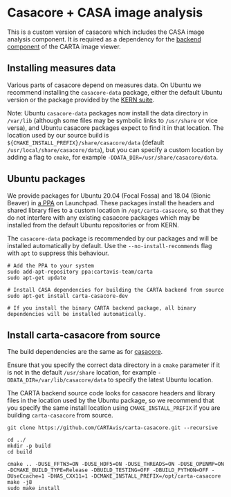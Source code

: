 # Casacore + CASA image analysis

This is a custom version of casacore which includes the CASA image analysis component. It is required as a dependency for the [backend component](https://github.com/CARTAvis/carta-backend/) of the CARTA image viewer.

## Installing measures data

Various parts of casacore depend on measures data. On Ubuntu we recommend installing the `casacore-data` package, either the default Ubuntu version or the package provided by the [KERN suite](https://kernsuite.info/).

Note: Ubuntu `casacore-data` packages now install the data directory in `/var/lib` (although some files may be symbolic links to `/usr/share` or vice versa), and Ubuntu casacore packages expect to find it in that location. The location used by our source build is `${CMAKE_INSTALL_PREFIX}/share/casacore/data` (default `/usr/local/share/casacore/data`), but you can specify a custom location by adding a flag to `cmake`, for example `-DDATA_DIR=/usr/share/casacore/data`.

## Ubuntu packages

We provide packages for Ubuntu 20.04 (Focal Fossa) and 18.04 (Bionic Beaver) in [a PPA](https://launchpad.net/~cartavis-team/+archive/ubuntu/carta) on Launchpad. These packages install the headers and shared library files to a custom location in `/opt/carta-casacore`, so that they do not interfere with any existing casacore packages which may be installed from the default Ubuntu repositories or from KERN.

The `casacore-data` package is recommended by our packages and will be installed automatically by default. Use the `--no-install-recommends` flag with `apt` to suppress this behaviour.

```shell
# Add the PPA to your system
sudo add-apt-repository ppa:cartavis-team/carta
sudo apt-get update

# Install CASA dependencies for building the CARTA backend from source
sudo apt-get install carta-casacore-dev

# If you install the binary CARTA backend package, all binary dependencies will be installed automatically.

```

## Install carta-casacore from source

The build dependencies are the same as for [casacore](https://github.com/casacore/casacore#requirements).

Ensure that you specify the correct data directory in a `cmake` parameter if it is not in the default `/usr/share` location, for example `-DDATA_DIR=/var/lib/casacore/data` to specify the latest Ubuntu location.

The CARTA backend source code looks for casacore headers and library files in the location used by the Ubuntu package, so we recommend that you specify the same install location using `CMAKE_INSTALL_PREFIX` if you are building `carta-casacore` from source.

```shell
git clone https://github.com/CARTAvis/carta-casacore.git --recursive

cd ../
mkdir -p build
cd build

cmake .. -DUSE_FFTW3=ON -DUSE_HDF5=ON -DUSE_THREADS=ON -DUSE_OPENMP=ON -DCMAKE_BUILD_TYPE=Release -DBUILD_TESTING=OFF -DBUILD_PYTHON=OFF -DUseCcache=1 -DHAS_CXX11=1 -DCMAKE_INSTALL_PREFIX=/opt/carta-casacore
make -j8
sudo make install
```
